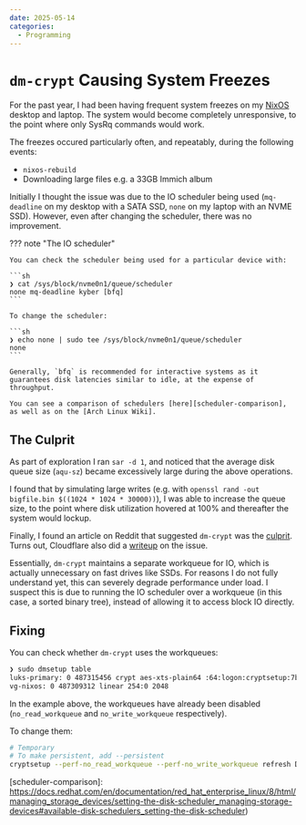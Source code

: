 ```yaml
---
date: 2025-05-14
categories:
  - Programming
---
```


# `dm-crypt` Causing System Freezes

For the past year, I had been having frequent system freezes on my [NixOS] desktop and laptop. The system would become completely unresponsive, to the point where only SysRq commands would work.

<!-- more -->

The freezes occured particularly often, and repeatably, during the following events:

- `nixos-rebuild`
- Downloading large files e.g. a 33GB Immich album

Initially I thought the issue was due to the IO scheduler being used (`mq-deadline` on my desktop with a SATA SSD, `none` on my laptop with an NVME SSD). However, even after changing the scheduler, there was no improvement.

??? note "The IO scheduler"

    You can check the scheduler being used for a particular device with:

    ```sh
    ❯ cat /sys/block/nvme0n1/queue/scheduler
    none mq-deadline kyber [bfq]
    ```

    To change the scheduler:

    ```sh
    ❯ echo none | sudo tee /sys/block/nvme0n1/queue/scheduler
    none
    ```

    Generally, `bfq` is recommended for interactive systems as it guarantees disk latencies similar to idle, at the expense of throughput.

    You can see a comparison of schedulers [here][scheduler-comparison], as well as on the [Arch Linux Wiki].

## The Culprit

As part of exploration I ran `sar -d 1`, and noticed that the average disk queue size (`aqu-sz`) became excessively large during the above operations.

I found that by simulating large writes (e.g. with `openssl rand -out bigfile.bin $((1024 * 1024 * 30000))`), I was able to increase the queue size, to the point where disk utilization hovered at 100% and thereafter the system would lockup.

Finally, I found an article on Reddit that suggested `dm-crypt` was the [culprit]. Turns out, Cloudflare also did a [writeup] on the issue.

Essentially, `dm-crypt` maintains a separate workqueue for IO, which is actually unnecessary on fast drives like SSDs. For reasons I do not fully understand yet, this can severely degrade performance under load. I suspect this is due to running the IO scheduler over a workqueue (in this case, a sorted binary tree), instead of allowing it to access block IO directly.

## Fixing

You can check whether `dm-crypt` uses the workqueues:

```sh
❯ sudo dmsetup table
luks-primary: 0 487315456 crypt aes-xts-plain64 :64:logon:cryptsetup:7b61f149-1dc8-499b-b5b6-078e05031c1b-d0 0 8:2 32768 2 no_read_workqueue no_write_workqueue
vg-nixos: 0 487309312 linear 254:0 2048
```

In the example above, the workqueues have already been disabled (`no_read_workqueue` and `no_write_workqueue` respectively).

To change them:

```sh
# Temporary
# To make persistent, add --persistent
cryptsetup --perf-no_read_workqueue --perf-no_write_workqueue refresh DEVICE
```

[culprit]: https://old.reddit.com/r/linux/comments/zkyzmh/if_your_system_is_installed_on_dmcrypt_and/
[writeup]: https://blog.cloudflare.com/speeding-up-linux-disk-encryption/
[Arch Linux Wiki]: https://wiki.archlinux.org/title/Improving_performance#Tuning_kernel_parameters
[NixOS]: https://github.com/extrange/nixos-config
[scheduler-comparison]: https://docs.redhat.com/en/documentation/red_hat_enterprise_linux/8/html/managing_storage_devices/setting-the-disk-scheduler_managing-storage-devices#available-disk-schedulers_setting-the-disk-scheduler)
